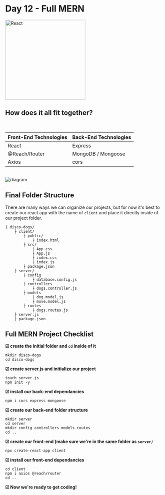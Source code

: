 # Day 12 - Full MERN

<img src="https://raw.githubusercontent.com/adion81/mern-lectures/master/assets/React-icon.svg" width="256px" alt="React" />

## How does it all fit together?

<br>

| Front-End Technologies | Back-End Technologies |
|------------------------|-----------------------|
| React                  | Express               |
| @Reach/Router          | MongoDB / Mongoose    |
| Axios                  | cors                  |

<br>

<img src="https://raw.githubusercontent.com/adion81/mern-lectures/master/assets/MERN-req-res.png" alt="diagram" />

<br>

## Final Folder Structure

There are many ways we can organize our projects, but for now it's best to create our react app with the name of `client` and place it directly inside of our project folder.

```
├ disco-dogs/
    ├ client/
        ├ public/
            ├ index.html
        ├ src/
            ├ App.css
            ├ App.js
            ├ index.css
            ├ index.js
        ├ package.json
    ├ server/
        ├ config
            ├ database.config.js
        ├ controllers
            ├ dogs.controller.js
        ├ models
            ├ dog.model.js
            ├ move.model.js
        ├ routes
            ├ dogs.routes.js
    ├ server.js
    ├ package.json
```

## Full MERN Project Checklist

**☑ create the initial folder and `cd` inside of it**

``` 
mkdir disco-dogs
cd disco-dogs
```

**☑ create server.js and initialize our project**

```
touch server.js
npm init -y
```

**☑ install our back-end dependancies**

```
npm i cors express mongoose
```

**☑ create our back-end folder structure**

```
mkdir server
cd server
mkdir config controllers models routes
cd ..
```

**☑ create our front-end (make sure we're in the same folder as ```server/```**

```
npx create-react-app client
```

**☑ install our front-end dependancies**

```
cd client
npm i axios @reach/router
cd ..
```

**☑ Now we're ready to get coding!**
